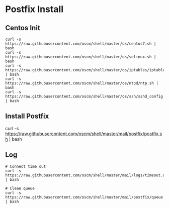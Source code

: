 Postfix Install
===============

Centos Init
-----------
	curl -s https://raw.githubusercontent.com/oscm/shell/master/os/centos7.sh | bash
	curl -s https://raw.githubusercontent.com/oscm/shell/master/os/selinux.sh | bash
	curl -s https://raw.githubusercontent.com/oscm/shell/master/os/iptables/iptables.sh | bash
	curl -s https://raw.githubusercontent.com/oscm/shell/master/os/ntpd/ntp.sh | bash
	curl -s https://raw.githubusercontent.com/oscm/shell/master/os/ssh/sshd_config.sh | bash

Install Postfix
---------------
  curl -s https://raw.githubusercontent.com/oscm/shell/master/mail/postfix/postfix.sh | bash
  
Log
-----
	# Connect time out
	curl -s https://raw.githubusercontent.com/oscm/shell/master/mail/logs/timeout.all.sh | bash
	
	# Clean queue
	curl -s https://raw.githubusercontent.com/oscm/shell/master/mail/postfix/queue.deferred.sh | bash
